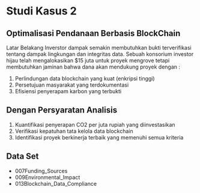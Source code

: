 
# Studi Kasus 2
## Optimalisasi Pendanaan Berbasis BlockChain 

Latar Belakang
Inverstor dampak semakin membutuhkan bukti terverifikasi tentang dampak lingkungan dan integritas data. Sebuah konsorium investor hijau telah mengalokasikan $15 juta untuk proyek mengrove tetapi membutuhkan jaminan bahwa dana akan mendukung proyek dengan :
1. Perlindungan data blockchain yang kuat (enkripsi tinggi)
2. Persetujuan masyarakat yang terdokumentasi
3. Efisiensi penyerapam karbon yang terbukti 

## Dengan Persyaratan Analisis 
1. Kuantifikasi penyerapan CO2 per juta rupiah yang diinvestasikan
2. Verifikasi kepatuhan tata kelola data blockchain
3. Identifikasi proyek berkinerja terbaik yang memenuhi semua kriteria

## Data Set 
- 007Funding_Sources
- 009Environmental_Impact
- 013Blockchain_Data_Compliance
